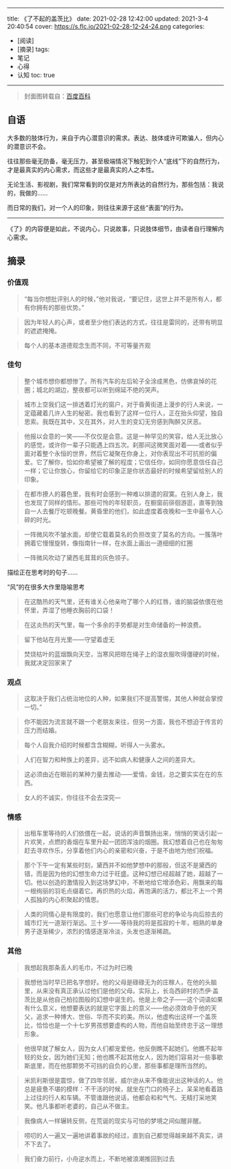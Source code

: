 ----
title: 《了不起的盖茨比》
date: 2021-02-28 12:42:00
updated: 2021-3-4 20:40:54
cover: https://s.flc.io/2021-02-28-12-24-24.png
categories: 
- [阅读]
- [摘录]
tags: 
- 笔记
- 心得
- 认知
toc: true
----

> 封面图转载自：[百度百科](https://baike.baidu.com/item/%E4%BA%86%E4%B8%8D%E8%B5%B7%E7%9A%84%E7%9B%96%E8%8C%A8%E6%AF%94/1535?fr=aladdin)

## 自语

大多数的肢体行为，来自于内心潜意识的需求。表达、肢体或许可欺骗人，但内心的潜意识不会。

往往那些毫无防备，毫无压力，甚至极端情况下触犯到个人“底线”下的自然行为，才是最真实的内心需求，而这些才是最真实的人之本性。

无论生活、影视剧，我们常常看到的仅是对方所表达的自然行为，那些包括：我说的，我做的……

而日常的我们，对一个人的印象，则往往来源于这些“表面”的行为。

<!-- more -->

----

《了》的内容便是如此，不说内心，只说故事，只说肢体细节，由读者自行理解内心需求。

## 摘录

### 价值观

> “每当你想批评别人的时候，”他对我说，“要记住，这世上并不是所有人，都有你拥有的那些优势。”

> 因为年轻人的心声，或者至少他们表达的方式，往往是雷同的，还带有明显的遮遮掩掩。

> 每个人的基本道德观念生而不同，不可等量齐观

### 佳句

> 整个城市想你都想惨了。所有汽车的左后轮子全涂成黑色，仿佛哀悼的花圈；城北的湖边，整夜都可以听到绵延不绝的哭声。

> 城市上空我们这一排透着灯光的窗户，对于昏黄街道上漫步的行人来说，一定蕴藏着几许人生的秘密。我也看到了这样一位行人，正在抬头仰望，独自思索。我既在其中，又在其外，对人生的变幻无穷感到陶醉又厌恶。

> 他报以会意的一笑——不仅仅是会意。这是一种罕见的笑容，给人无比放心的感觉，或许你一辈子只能遇上四五次。刹那间这微笑面对着——或者似乎面对着整个永恒的世界，然后它凝聚在你身上，对你表现出不可抗拒的偏爱。它了解你，恰如你希望被了解的程度；它信任你，如同你愿意信任自己一样；它让你放心，你留给它的印象正是你状态最好的时候希望留给别人的印象。

> 在都市撩人的暮色里，我有时会感到一种难以排遣的寂寞。在别人身上，我也发现了同样的情形。那些可怜的年轻职员，在橱窗前徘徊游逛，直等到独自一人去餐厅吃顿晚餐。黄昏里的他们，如此虚度着夜晚和一生中最令人心碎的时光。

> 一阵微风吹不皱水面，却使它载着莫名的负担改变了莫名的方向。一簇落叶拥着它慢慢旋转，像指南针一样，在水面上画出一道细细的红圈

> 一阵微风吹动了黛西毛茸茸的灰色领子。

描绘正在思考时的句子……

“风”的在很多大作里隐喻思考

> 在这酷热的天气里，还有谁关心他亲吻了哪个人的红唇，谁的脑袋依偎在他怀里，弄湿了他睡衣胸前的口袋！

> 在这炎热的天气里，每一个多余的手势都是对生命储备的一种浪费。

> 留下他站在月光里——守望着虚无

> 焚烧枯叶的蓝烟飘向天空，当寒风把晾在绳子上的湿衣服吹得僵硬的时候，我就决定回家来了

### 观点

> 这取决于我们占统治地位的人种，如果我们不提高警惕，其他人种就会掌控一切。”

> 你不能因为流言就不跟一个老朋友来往，但另一方面，我也不想迫于传言的压力而结婚。

> 每个人自我介绍的时候都含含糊糊，听得人一头雾水。

> 人们在智力和种族上的差异，远不如病人和健康人之间的差异大。

> 这必须由近在眼前的某种力量去推动——爱情，金钱，总之要实实在在的东西。

> 女人的不诚实，你往往不会去深究—

### 情感

> 出租车里等待的人们依偎在一起，说话的声音飘扬出来，悄悄的笑话引起一片欢笑，点燃的香烟在车里升起一团团浑浊的烟圈。我幻想着自己也在匆匆赶去寻欢作乐，分享着他们内心的亲密和兴奋，于是不由地为他们祝福。

> 那个下午一定有某些时刻，黛西并不如他梦想中的那般，但这不是黛西的错，而是因为他的幻想生命力过于旺盛。这种幻想已经超越了她，超越了一切。他以创造的激情投入到这场梦幻中，不断地给它增添色彩，用飘来的每一根绚丽的羽毛点缀着它。再炽热的火焰，再饱满的活力，都比不上一个男人孤独的内心积聚起的情思。

> 人类的同情心是有限度的，我们也愿意让他们那些可悲的争论与向后掠去的城市灯光一道渐行渐远。三十岁——等待我的将是孤寂的十年，相熟的单身男子逐渐稀少，浓烈的情感逐渐冷淡，头发也逐渐稀疏。


### 其他

> 我想起我那条丢人的毛巾，不过为时已晚

> 我想他当时早已把名字想好。他的父母是碌碌无为的庄稼人，在他的头脑里，从来没有真正承认过他们是他的父母。实际上，长岛西卵村的杰伊·盖茨比是从他自己柏拉图般的幻想中诞生的。他是上帝之子——这个词语如果有什么意义，他想要表达的就是它字面上的意义——他必须效命于他的天父，追求一种博大、世俗、华而不实的美。所以，他虚构出这样一个盖茨比，恰恰也是一个十七岁男孩想要虚构的人物，而他自始至终忠于这一理想形象。

> 他很早就了解女人，因为女人们都宠爱他，他反倒瞧不起她们。他瞧不起年轻的处女，因为她们无知；他也瞧不起其他女人，因为她们容易对一些事歇斯底里，而在他那颗势不可挡的自负的心里，那些事都是理所当然的。

> 米凯利斯很是震惊，做了四年邻居，威尔逊从来不像能说出这种话的人。他总是疲惫不堪的模样：不干活的时候，就坐在门口的椅子上，呆呆地看着路上过往的行人和车辆。不管谁跟他说话，他都会和和气气、无精打采地笑笑。他凡事都听老婆的，自己从不做主。

> 我像病人一样辗转反侧，在荒诞的现实与可怕的梦境之间似醒非醒。

> 唠叨的人一遍又一遍地讲着事故的经过，直到自己都觉得越来越不真实，讲不下去了。

> 我们奋力前行，小舟逆水而上，不断地被浪潮推回到过去